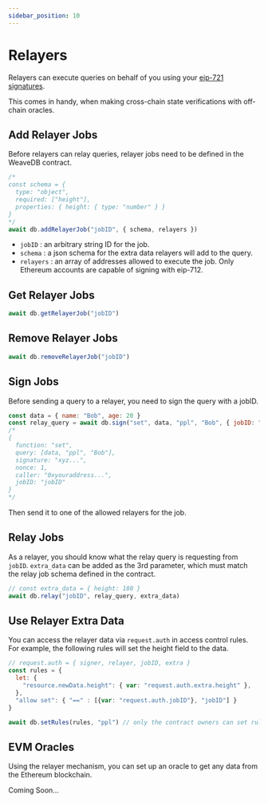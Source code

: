 ```yaml
---
sidebar_position: 10
---
```

# Relayers

Relayers can execute queries on behalf of you using your [eip-721 signatures](https://eips.ethereum.org/EIPS/eip-712).

This comes in handy, when making cross-chain state verifications with off-chain oracles.

## Add Relayer Jobs

Before relayers can relay queries, relayer jobs need to be defined in the WeaveDB contract.

```javascript
/*
const schema = {
  type: "object",
  required: ["height"],
  properties: { height: { type: "number" } }
}
*/
await db.addRelayerJob("jobID", { schema, relayers })
```
- `jobID` : an arbitrary string ID for the job.
- `schema` : a json schema for the extra data relayers will add to the query.
- `relayers` : an array of addresses allowed to execute the job. Only Ethereum accounts are capable of signing with eip-712.

## Get Relayer Jobs

```javascript
await db.getRelayerJob("jobID")
```

## Remove Relayer Jobs

```javascript
await db.removeRelayerJob("jobID")
```

## Sign Jobs

Before sending a query to a relayer, you need to sign the query with a jobID.

```javascript
const data = { name: "Bob", age: 20 }
const relay_query = await db.sign("set", data, "ppl", "Bob", { jobID: "jobID" } )
/*
{
  function: "set",
  query: [data, "ppl", "Bob"],
  signature: "xyz...",
  nonce: 1,
  caller: "0xyouraddress...",
  jobID: "jobID"
}
*/
```

Then send it to one of the allowed relayers for the job.

## Relay Jobs

As a relayer, you should know what the relay query is requesting from `jobID`. `extra_data` can be added as the 3rd parameter, which must match the relay job schema defined in the contract.

```javascript
// const extra_data = { height: 180 }
await db.relay("jobID", relay_query, extra_data)
```

## Use Relayer Extra Data

You can access the relayer data via `request.auth` in access control rules. For example, the following rules will set the height field to the data.

```javascript
// request.auth = { signer, relayer, jobID, extra }
const rules = {
  let: {
    "resource.newData.height": { var: "request.auth.extra.height" },
  },
  "allow set": { "==" : [{var: "request.auth.jobID"}, "jobID"] }
}

await db.setRules(rules, "ppl") // only the contract owners can set rules
```

## EVM Oracles

Using the relayer mechanism, you can set up an oracle to get any data from the Ethereum blockchain.

Coming Soon...
